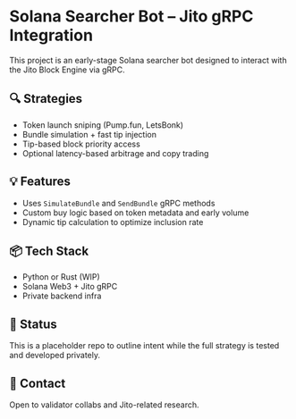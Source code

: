# Solana Searcher Bot – Jito gRPC Integration

This project is an early-stage Solana searcher bot designed to interact with the Jito Block Engine via gRPC.

## 🔍 Strategies

- Token launch sniping (Pump.fun, LetsBonk)
- Bundle simulation + fast tip injection
- Tip-based block priority access
- Optional latency-based arbitrage and copy trading

## 💡 Features

- Uses `SimulateBundle` and `SendBundle` gRPC methods
- Custom buy logic based on token metadata and early volume
- Dynamic tip calculation to optimize inclusion rate

## 📦 Tech Stack

- Python or Rust (WIP)
- Solana Web3 + Jito gRPC
- Private backend infra

## 🚧 Status

This is a placeholder repo to outline intent while the full strategy is tested and developed privately.

## 🤝 Contact

Open to validator collabs and Jito-related research.
